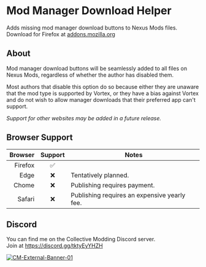 # Mod Manager Download Helper

Adds missing mod manager download buttons to Nexus Mods files.  
Download for Firefox at [addons.mozilla.org](https://addons.mozilla.org/en-US/firefox/addon/mod-manager-download-helper/)

## About

Mod manager download buttons will be seamlessly added to all files on Nexus Mods, regardless of whether the author has disabled them.

Most authors that disable this option do so because either they are unaware that the mod type is supported by Vortex, or they have a bias against Vortex and do not wish to allow manager downloads that their preferred app can't support.

*Support for other websites may be added in a future release.*

## Browser Support

| Browser | Support | Notes |
| ---: | :---: | --- |
| Firefox | ✅ | |
| Edge | ❌ | Tentatively planned. |
| Chome | ❌ | Publishing requires payment. |
| Safari | ❌ | Publishing requires an expensive yearly fee. |

## Discord

You can find me on the Collective Modding Discord server.  
Join at <https://discord.gg/tktyEyYHZH>

[![CM-External-Banner-01](https://i.postimg.cc/dttk8WxL/CM-External-Banner-01.png)](https://discord.gg/tktyEyYHZH)
